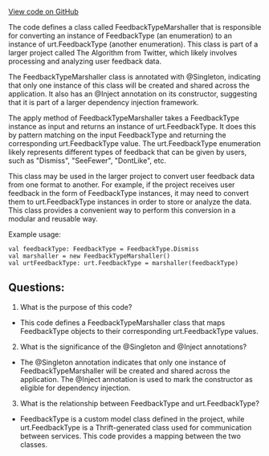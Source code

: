 [View code on GitHub](https://github.com/misbahsy/the-algorithm/product-mixer/core/src/main/scala/com/twitter/product_mixer/core/functional_component/marshaller/response/urt/metadata/FeedbackTypeMarshaller.scala)

The code defines a class called FeedbackTypeMarshaller that is responsible for converting an instance of FeedbackType (an enumeration) to an instance of urt.FeedbackType (another enumeration). This class is part of a larger project called The Algorithm from Twitter, which likely involves processing and analyzing user feedback data.

The FeedbackTypeMarshaller class is annotated with @Singleton, indicating that only one instance of this class will be created and shared across the application. It also has an @Inject annotation on its constructor, suggesting that it is part of a larger dependency injection framework.

The apply method of FeedbackTypeMarshaller takes a FeedbackType instance as input and returns an instance of urt.FeedbackType. It does this by pattern matching on the input FeedbackType and returning the corresponding urt.FeedbackType value. The urt.FeedbackType enumeration likely represents different types of feedback that can be given by users, such as "Dismiss", "SeeFewer", "DontLike", etc.

This class may be used in the larger project to convert user feedback data from one format to another. For example, if the project receives user feedback in the form of FeedbackType instances, it may need to convert them to urt.FeedbackType instances in order to store or analyze the data. This class provides a convenient way to perform this conversion in a modular and reusable way.

Example usage:

```
val feedbackType: FeedbackType = FeedbackType.Dismiss
val marshaller = new FeedbackTypeMarshaller()
val urtFeedbackType: urt.FeedbackType = marshaller(feedbackType)
```
## Questions: 
 1. What is the purpose of this code?
- This code defines a FeedbackTypeMarshaller class that maps FeedbackType objects to their corresponding urt.FeedbackType values.

2. What is the significance of the @Singleton and @Inject annotations?
- The @Singleton annotation indicates that only one instance of FeedbackTypeMarshaller will be created and shared across the application. The @Inject annotation is used to mark the constructor as eligible for dependency injection.

3. What is the relationship between FeedbackType and urt.FeedbackType?
- FeedbackType is a custom model class defined in the project, while urt.FeedbackType is a Thrift-generated class used for communication between services. This code provides a mapping between the two classes.